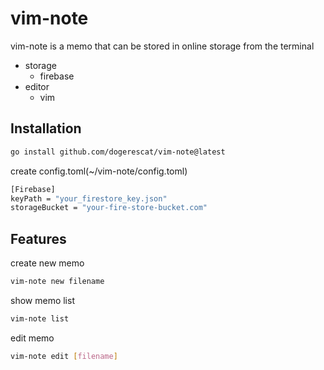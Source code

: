# vim-note
vim-note is a memo that can be stored in online storage from the terminal

- storage
  - firebase
- editor
  - vim

## Installation
```bash
go install github.com/dogerescat/vim-note@latest
```
create config.toml(~/vim-note/config.toml)
```bash
[Firebase]
keyPath = "your_firestore_key.json"
storageBucket = "your-fire-store-bucket.com"
```
## Features
create new memo
```bash
vim-note new filename
```

show memo list
```bash
vim-note list
```


edit memo
```bash
vim-note edit [filename]
```
